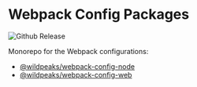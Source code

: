 # Webpack Config Packages

![Github Release](https://img.shields.io/github/v/release/wildpeaks/package-webpack-configs.svg?label=Release&logo=github&logoColor=eceff4&colorA=4c566a&colorB=11abfb)

Monorepo for the Webpack configurations:
 - [@wildpeaks/webpack-config-node](packages/webpack-config-node/README.md)
 - [@wildpeaks/webpack-config-web](packages/webpack-config-web/README.md)
